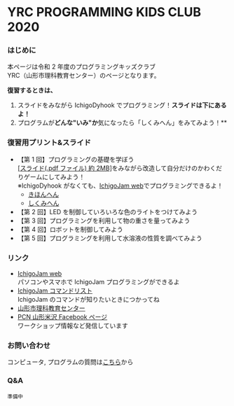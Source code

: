 # YRC PROGRAMMING KIDS CLUB 2020

### はじめに

本ページは令和 2 年度のプログラミングキッズクラブ  
YRC（山形市理科教育センター）のページとなります。

**復習するときは、**

1. スライドをみながら IchigoDyhook でプログラミング！**スライドは下にあるよ！**
2. プログラムが**どんな"いみ"か**気になったら「しくみへん」をみてみよう！\*\*

### 復習用プリント&スライド

- 【第 1 回】プログラミングの基礎を学ぼう  
   [[スライド(.pdf ファイル) 約 2MB]](https://online.pcn-ymgt-yonezawa.club/yrc/2020/slides/2020PKC_01.pdf)をみながら改造して自分だけのかわくだりゲームにしてみよう！  
   ※IchigoDyhook がなくても、[IchigoJam web](https://fukuno.jig.jp/app/IchigoJam/)でプログラミングできるよ！
  - [きほんへん](https://online.pcn-ymgt-yonezawa.club/yrc/2020/print/01.html)
  - [しくみへん](https://online.pcn-ymgt-yonezawa.club/yrc/2020/print/01logic.html)
- 【第 2 回】LED を制御していろいろな色のライトをつけてみよう
- 【第 3 回】プログラミングを利用して物の重さを量ってみよう
- 【第 4 回】ロボットを制御してみよう
- 【第 5 回】プログラミングを利用して水溶液の性質を調べてみよう

### リンク

- [IchigoJam web](https://fukuno.jig.jp/app/IchigoJam/)  
  パソコンやスマホで IchigoJam プログラミングができるよ
- [IchigoJam コマンドリスト](https://ichigojam.net/IchigoJam.html)  
  IchigoJam のコマンドが知りたいときにつかってね
- [山形市理科教育センター](https://www.ymgt.ed.jp/rikacenter/YAMAGATASIRISE.html)
- [PCN 山形米沢 Facebook ページ](https://www.facebook.com/PCNYonezawa/)  
  ワークショップ情報など発信しています

### お問い合わせ

コンピュータ, プログラムの質問は[こちら](https://forms.gle/zTkj7jYU6FphiCTp9)から

### Q&A

    準備中
